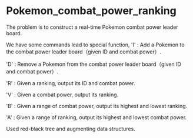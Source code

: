 # Pokemon_combat_power_ranking

The problem is to construct a real-time Pokemon combat power leader board.

We have some commands lead to special function, 
'I' : 
Add a Pokemon to the combat power leader board（given ID and combat power）.

'D' : 
Remove a Pokemon from the combat power leader board（given ID and combat power）.

'R' : 
Given a ranking, output its ID and combat power.

'V' : 
Given a combat power, output its ranking.

'B' : 
Given a range of combat power, output its highest and lowest ranking.

'A' : 
Given a range of ranking, output its highest and lowest combat power.

Used red-black tree and augmenting data structures.
